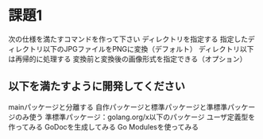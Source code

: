 
# 課題1
次の仕様を満たすコマンドを作って下さい
ディレクトリを指定する
指定したディレクトリ以下のJPGファイルをPNGに変換（デフォルト）
ディレクトリ以下は再帰的に処理する
変換前と変換後の画像形式を指定できる（オプション）

## 以下を満たすように開発してください
mainパッケージと分離する
自作パッケージと標準パッケージと準標準パッケージのみ使う
準標準パッケージ：golang.org/x以下のパッケージ
ユーザ定義型を作ってみる
GoDocを生成してみる
Go Modulesを使ってみる





